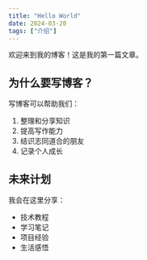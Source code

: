 ```yaml
---
title: "Hello World"
date: 2024-03-20
tags: ["介绍"]
---
```


欢迎来到我的博客！这是我的第一篇文章。

## 为什么要写博客？

写博客可以帮助我们：

1. 整理和分享知识
2. 提高写作能力
3. 结识志同道合的朋友
4. 记录个人成长

## 未来计划

我会在这里分享：

- 技术教程
- 学习笔记
- 项目经验
- 生活感悟 
